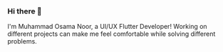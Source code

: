 
### Hi there 👋
I'm Muhammad Osama Noor, a UI/UX Flutter Developer!
Working on different projects can make me feel comfortable while solving different problems.





